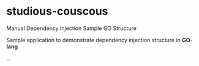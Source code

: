# studious-couscous
Manual Dependency Injection Sample GO Structure 

Sample application to demonstrate dependency injection structure in **GO-lang**

...